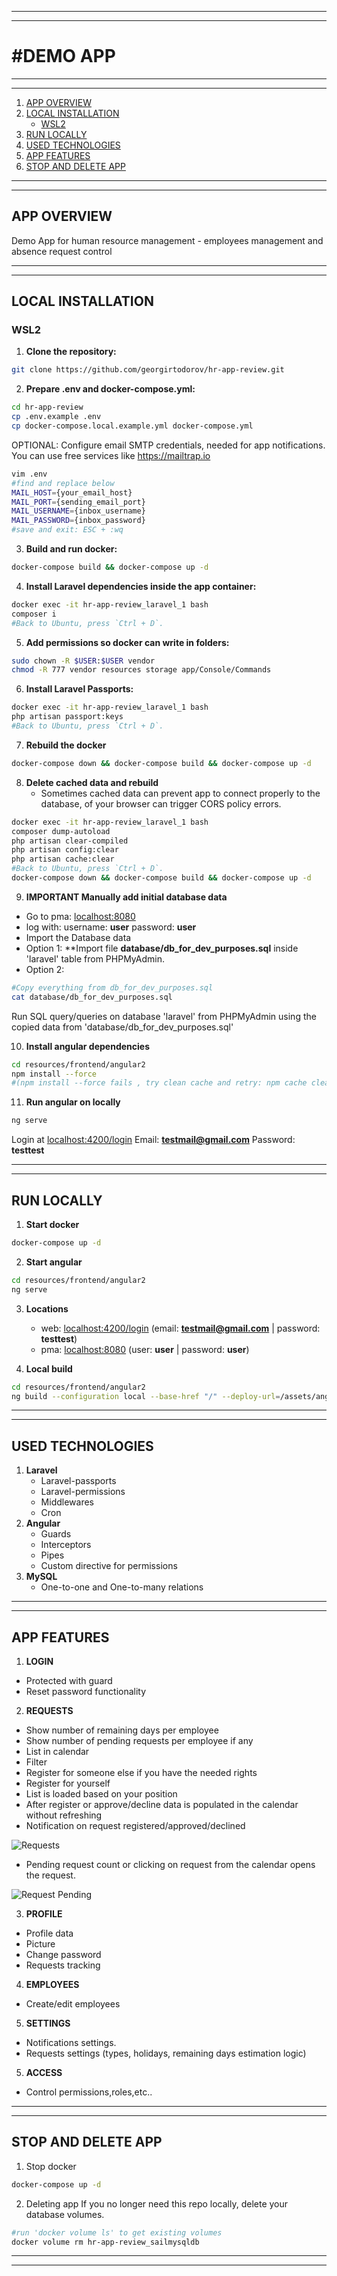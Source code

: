 ***
***
# #DEMO APP
***
***

1. [APP OVERVIEW](#app-overview)
2. [LOCAL INSTALLATION](#local-installation)
    - [WSL2](#wsl2)
3. [RUN LOCALLY](#run-locally)
4. [USED TECHNOLOGIES](#used-technologies)
5. [APP FEATURES](#app-features)
6. [STOP AND DELETE APP](#stop-and-delete-app)

***
***
## APP OVERVIEW

Demo App for human resource management - employees management and absence request control
***
***
## LOCAL INSTALLATION

<h3>WSL2</h3>

1. **Clone the repository:**
```bash
git clone https://github.com/georgirtodorov/hr-app-review.git
```

2. **Prepare .env and docker-compose.yml:**

```bash
cd hr-app-review
cp .env.example .env
cp docker-compose.local.example.yml docker-compose.yml
```
OPTIONAL: Configure email SMTP credentials, needed for app notifications. You can use free services like https://mailtrap.io
```bash
vim .env
#find and replace below
MAIL_HOST={your_email_host}
MAIL_PORT={sending_email_port}
MAIL_USERNAME={inbox_username}
MAIL_PASSWORD={inbox_password}
#save and exit: ESC + :wq 
```

3. **Build and run docker:**
```bash
docker-compose build && docker-compose up -d
```

4. **Install Laravel dependencies inside the app container:**
```bash
docker exec -it hr-app-review_laravel_1 bash
composer i
#Back to Ubuntu, press `Ctrl + D`.
```
5. **Add permissions so docker can write in folders:**
```bash
sudo chown -R $USER:$USER vendor
chmod -R 777 vendor resources storage app/Console/Commands
```

6. **Install Laravel Passports:**
```bash
docker exec -it hr-app-review_laravel_1 bash
php artisan passport:keys
#Back to Ubuntu, press `Ctrl + D`.
```

7. **Rebuild the docker**
```bash
docker-compose down && docker-compose build && docker-compose up -d
```

8. **Delete cached data and rebuild**
    - Sometimes cached data can prevent app to connect properly to the database, of your browser can trigger CORS policy errors.
```bash
docker exec -it hr-app-review_laravel_1 bash
composer dump-autoload
php artisan clear-compiled
php artisan config:clear
php artisan cache:clear
#Back to Ubuntu, press `Ctrl + D`.
docker-compose down && docker-compose build && docker-compose up -d
```

9. **IMPORTANT Manually add initial database data**
- Go to pma: [localhost:8080](http://localhost:8080)
- log with: username: **user** password: **user**
- Import the Database data
- Option 1: **Import file **database/db_for_dev_purposes.sql** inside 'laravel' table from PHPMyAdmin.
- Option 2:
```bash
#Copy everything from db_for_dev_purposes.sql
cat database/db_for_dev_purposes.sql
```
Run SQL query/queries on database 'laravel' from PHPMyAdmin using the copied data from 'database/db_for_dev_purposes.sql'

10. **Install angular dependencies**
```bash
cd resources/frontend/angular2
npm install --force
#(npm install --force fails , try clean cache and retry: npm cache clear --force. Unfortunately we need --force, because project was started with some angular template which I don't have time to fix, despite that template is used only in the side menu) 
```

11. **Run angular on locally**
```bash
ng serve 
```
Login at [localhost:4200/login](http://localhost:4200/login)
Email: **testmail@gmail.com** 
Password: **testtest**
***
***

## RUN LOCALLY
1. **Start docker**
```bash
docker-compose up -d 
```

2. **Start angular**
```bash
cd resources/frontend/angular2 
ng serve
```

3. **Locations**
    - web: [localhost:4200/login](http://localhost:4200/login)
      (email: **testmail@gmail.com** | password: **testtest**)
    - pma: [localhost:8080](http://localhost:8080)
      (user: **user** | password: **user**)


4. **Local build**
```bash
cd resources/frontend/angular2 
ng build --configuration local --base-href "/" --deploy-url=/assets/angular/ && cp ../../../public/assets/angular/index.html ../../views/angular.blade.php
```

***
***

## USED TECHNOLOGIES
1. **Laravel**
    - Laravel-passports
    - Laravel-permissions
    - Middlewares
    - Cron
2. **Angular**
    - Guards
    - Interceptors
    - Pipes
    - Custom directive for permissions
3. **MySQL**
    - One-to-one and One-to-many relations

***
***

## APP FEATURES
1. **LOGIN**
- Protected with guard
- Reset password functionality

2. **REQUESTS**
- Show number of remaining days per employee
- Show number of pending requests per employee if any
- List in calendar
- Filter
- Register for someone else if you have the needed rights
- Register for yourself
- List is loaded based on your position
- After register or approve/decline data is populated in the calendar without refreshing
- Notification on request registered/approved/declined

![Requests](readme/requests.png)

- Pending request count or clicking on request from the calendar opens the request.

![Request Pending](readme/pending_request.png)

3. **PROFILE**
- Profile data
- Picture
- Change password
- Requests tracking

4. **EMPLOYEES**
- Create/edit employees

5. **SETTINGS**
- Notifications settings.
- Requests settings (types, holidays, remaining days estimation logic)

5. **ACCESS**
- Control permissions,roles,etc..

***
***
## STOP AND DELETE APP
1. Stop docker
```bash
docker-compose up -d
```
2. Deleting app
If you no longer need this repo locally, delete your database volumes.
```bash
#run 'docker volume ls' to get existing volumes
docker volume rm hr-app-review_sailmysqldb
```
***
***
